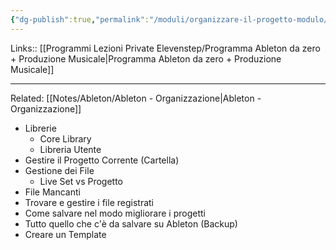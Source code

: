 ```yaml
---
{"dg-publish":true,"permalink":"/moduli/organizzare-il-progetto-modulo/"}
---
```


Links:: [[Programmi Lezioni Private Elevenstep/Programma Ableton da zero + Produzione Musicale\|Programma Ableton da zero + Produzione Musicale]]

---
Related: [[Notes/Ableton/Ableton - Organizzazione\|Ableton - Organizzazione]]


- Librerie
	- Core Library
	- Libreria Utente
- Gestire il Progetto Corrente (Cartella)
- Gestione dei File
	- Live Set vs Progetto
- File Mancanti
- Trovare e gestire i file registrati
- Come salvare nel modo migliorare i progetti
- Tutto quello che c'è da salvare su Ableton (Backup)
- Creare un Template